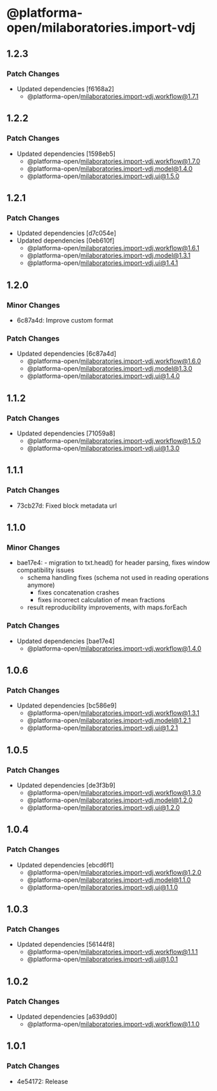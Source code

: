 # @platforma-open/milaboratories.import-vdj

## 1.2.3

### Patch Changes

- Updated dependencies [f6168a2]
  - @platforma-open/milaboratories.import-vdj.workflow@1.7.1

## 1.2.2

### Patch Changes

- Updated dependencies [1598eb5]
  - @platforma-open/milaboratories.import-vdj.workflow@1.7.0
  - @platforma-open/milaboratories.import-vdj.model@1.4.0
  - @platforma-open/milaboratories.import-vdj.ui@1.5.0

## 1.2.1

### Patch Changes

- Updated dependencies [d7c054e]
- Updated dependencies [0eb610f]
  - @platforma-open/milaboratories.import-vdj.workflow@1.6.1
  - @platforma-open/milaboratories.import-vdj.model@1.3.1
  - @platforma-open/milaboratories.import-vdj.ui@1.4.1

## 1.2.0

### Minor Changes

- 6c87a4d: Improve custom format

### Patch Changes

- Updated dependencies [6c87a4d]
  - @platforma-open/milaboratories.import-vdj.workflow@1.6.0
  - @platforma-open/milaboratories.import-vdj.model@1.3.0
  - @platforma-open/milaboratories.import-vdj.ui@1.4.0

## 1.1.2

### Patch Changes

- Updated dependencies [71059a8]
  - @platforma-open/milaboratories.import-vdj.workflow@1.5.0
  - @platforma-open/milaboratories.import-vdj.ui@1.3.0

## 1.1.1

### Patch Changes

- 73cb27d: Fixed block metadata url

## 1.1.0

### Minor Changes

- bae17e4: - migration to txt.head() for header parsing, fixes window compatibility issues
  - schema handling fixes (schema not used in reading operations anymore)
    - fixes concatenation crashes
    - fixes incorrect calculation of mean fractions
  - result reproducibility improvements, with maps.forEach

### Patch Changes

- Updated dependencies [bae17e4]
  - @platforma-open/milaboratories.import-vdj.workflow@1.4.0

## 1.0.6

### Patch Changes

- Updated dependencies [bc586e9]
  - @platforma-open/milaboratories.import-vdj.workflow@1.3.1
  - @platforma-open/milaboratories.import-vdj.model@1.2.1
  - @platforma-open/milaboratories.import-vdj.ui@1.2.1

## 1.0.5

### Patch Changes

- Updated dependencies [de3f3b9]
  - @platforma-open/milaboratories.import-vdj.workflow@1.3.0
  - @platforma-open/milaboratories.import-vdj.model@1.2.0
  - @platforma-open/milaboratories.import-vdj.ui@1.2.0

## 1.0.4

### Patch Changes

- Updated dependencies [ebcd6f1]
  - @platforma-open/milaboratories.import-vdj.workflow@1.2.0
  - @platforma-open/milaboratories.import-vdj.model@1.1.0
  - @platforma-open/milaboratories.import-vdj.ui@1.1.0

## 1.0.3

### Patch Changes

- Updated dependencies [56144f8]
  - @platforma-open/milaboratories.import-vdj.workflow@1.1.1
  - @platforma-open/milaboratories.import-vdj.ui@1.0.1

## 1.0.2

### Patch Changes

- Updated dependencies [a639dd0]
  - @platforma-open/milaboratories.import-vdj.workflow@1.1.0

## 1.0.1

### Patch Changes

- 4e54172: Release
